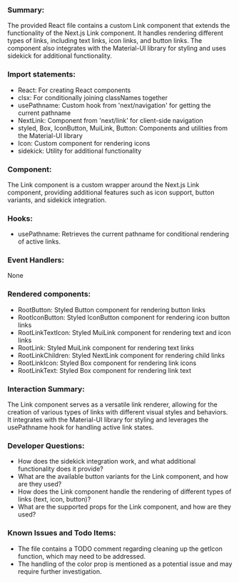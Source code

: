 ### Summary:
The provided React file contains a custom Link component that extends the functionality of the Next.js Link component. It handles rendering different types of links, including text links, icon links, and button links. The component also integrates with the Material-UI library for styling and uses sidekick for additional functionality.

### Import statements:
- React: For creating React components
- clsx: For conditionally joining classNames together
- usePathname: Custom hook from 'next/navigation' for getting the current pathname
- NextLink: Component from 'next/link' for client-side navigation
- styled, Box, IconButton, MuiLink, Button: Components and utilities from the Material-UI library
- Icon: Custom component for rendering icons
- sidekick: Utility for additional functionality

### Component:
The Link component is a custom wrapper around the Next.js Link component, providing additional features such as icon support, button variants, and sidekick integration.

### Hooks:
- usePathname: Retrieves the current pathname for conditional rendering of active links.

### Event Handlers:
None

### Rendered components:
- RootButton: Styled Button component for rendering button links
- RootIconButton: Styled IconButton component for rendering icon button links
- RootLinkTextIcon: Styled MuiLink component for rendering text and icon links
- RootLink: Styled MuiLink component for rendering text links
- RootLinkChildren: Styled NextLink component for rendering child links
- RootLinkIcon: Styled Box component for rendering link icons
- RootLinkText: Styled Box component for rendering link text

### Interaction Summary:
The Link component serves as a versatile link renderer, allowing for the creation of various types of links with different visual styles and behaviors. It integrates with the Material-UI library for styling and leverages the usePathname hook for handling active link states.

### Developer Questions:
- How does the sidekick integration work, and what additional functionality does it provide?
- What are the available button variants for the Link component, and how are they used?
- How does the Link component handle the rendering of different types of links (text, icon, button)?
- What are the supported props for the Link component, and how are they used?

### Known Issues and Todo Items:
- The file contains a TODO comment regarding cleaning up the getIcon function, which may need to be addressed.
- The handling of the color prop is mentioned as a potential issue and may require further investigation.